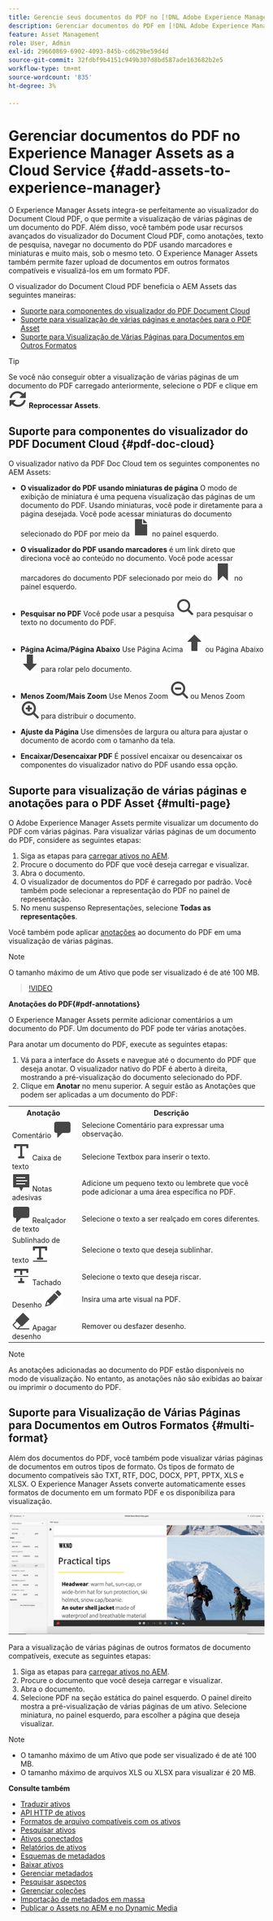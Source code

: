 ```yaml
---
title: Gerencie seus documentos do PDF no [!DNL Adobe Experience Manager].
description: Gerenciar documentos do PDF em [!DNL Adobe Experience Manager] as a [!DNL Cloud Service].
feature: Asset Management
role: User, Admin
exl-id: 29660869-6902-4093-845b-cd629be59d4d
source-git-commit: 32fdbf9b4151c949b307d8bd587ade163682b2e5
workflow-type: tm+mt
source-wordcount: '835'
ht-degree: 3%

---
```


# Gerenciar documentos do PDF no Experience Manager Assets as a Cloud Service {#add-assets-to-experience-manager}

O Experience Manager Assets integra-se perfeitamente ao visualizador do Document Cloud PDF, o que permite a visualização de várias páginas de um documento do PDF. Além disso, você também pode usar recursos avançados do visualizador do Document Cloud PDF, como anotações, texto de pesquisa, navegar no documento do PDF usando marcadores e miniaturas e muito mais, sob o mesmo teto. O Experience Manager Assets também permite fazer upload de documentos em outros formatos compatíveis e visualizá-los em um formato PDF.

O visualizador do Document Cloud PDF beneficia o AEM Assets das seguintes maneiras:

* [Suporte para componentes do visualizador do PDF Document Cloud](#pdf-doc-cloud)
* [Suporte para visualização de várias páginas e anotações para o PDF Asset](#multi-page)
* [Suporte para Visualização de Várias Páginas para Documentos em Outros Formatos](#multi-format)

>[!TIP]
>
> Se você não conseguir obter a visualização de várias páginas de um documento do PDF carregado anteriormente, selecione o PDF e clique em ![Reprocessar](/help/assets/assets/Reprocess.svg) **Reprocessar Assets**.

## Suporte para componentes do visualizador do PDF Document Cloud {#pdf-doc-cloud}

O visualizador nativo da PDF Doc Cloud tem os seguintes componentes no AEM Assets:

* **O visualizador do PDF usando miniaturas de página** O modo de exibição de miniatura é uma pequena visualização das páginas de um documento do PDF. Usando miniaturas, você pode ir diretamente para a página desejada. Você pode acessar miniaturas do documento selecionado do PDF por meio da ![miniatura](/help/assets/assets/thumbnail.svg) no painel esquerdo.

* **O visualizador do PDF usando marcadores** é um link direto que direciona você ao conteúdo no documento. Você pode acessar marcadores do documento PDF selecionado por meio do ![marcador](/help/assets/assets/bookmark.svg) no painel esquerdo.

* **Pesquisar no PDF** Você pode usar a pesquisa ![pesquisar](/help/assets/assets/Search.svg) para pesquisar o texto no documento do PDF.

* **Página Acima/Página Abaixo** Use Página Acima ![Página Acima](/help/assets/assets/ArrowUp.svg) ou Página Abaixo ![Página Abaixo](/help/assets/assets/ArrowDown.svg) para rolar pelo documento.

* **Menos Zoom/Mais Zoom** Use Menos Zoom ![Menos Zoom](/help/assets/assets/Zoom-out.svg) ou Menos Zoom ![Mais Zoom](/help/assets/assets/zoom-in.svg) para distribuir o documento.

* **Ajuste da Página** Use dimensões de largura ou altura para ajustar o documento de acordo com o tamanho da tela.

* **Encaixar/Desencaixar PDF** É possível encaixar ou desencaixar os componentes do visualizador nativo do PDF usando essa opção.

## Suporte para visualização de várias páginas e anotações para o PDF Asset {#multi-page}

O Adobe Experience Manager Assets permite visualizar um documento do PDF com várias páginas. Para visualizar várias páginas de um documento do PDF, considere as seguintes etapas:

1. Siga as etapas para [carregar ativos no AEM](https://experienceleague.adobe.com/docs/experience-manager-cloud-service/content/assets/manage/add-assets.html?lang=pt-BR).
1. Procure o documento do PDF que você deseja carregar e visualizar.
1. Abra o documento.
1. O visualizador de documentos do PDF é carregado por padrão. Você também pode selecionar a representação do PDF no painel de representação.
1. No menu suspenso Representações, selecione **Todas as representações**.

Você também pode aplicar [anotações](#pdf-annotations) ao documento do PDF em uma visualização de várias páginas.

>[!NOTE]
>
> O tamanho máximo de um Ativo que pode ser visualizado é de até 100 MB.

>[!VIDEO](https://video.tv.adobe.com/v/3409355)

<!--
![Multi-page Preview](/help/assets/assets/multi-page.png)
-->

**Anotações do PDF{#pdf-annotations}**

O Experience Manager Assets permite adicionar comentários a um documento do PDF. Um documento do PDF pode ter várias anotações.

Para anotar um documento do PDF, execute as seguintes etapas:

1. Vá para a interface do Assets e navegue até o documento do PDF que deseja anotar. O visualizador nativo do PDF é aberto à direita, mostrando a pré-visualização do documento selecionado do PDF.
1. Clique em **Anotar** no menu superior.
A seguir estão as Anotações que podem ser aplicadas a um documento do PDF:

<table>
        <tr>
             <th> Anotação </th>
            <th> Descrição </th>
        </tr>
        <tr>
           <td> Comentário <img src="/help/assets/assets/Comment.svg"> </td>
            <td> Selecione Comentário para expressar uma observação. </td>
        </tr>
        <tr>
            <td> <img src="/help/assets/assets/Text.svg"> Caixa de texto </td>
            <td> Selecione Textbox para inserir o texto. </td>
        </tr>
        <tr>
            <td> <img src="/help/assets/assets/Note.svg"> Notas adesivas </td>
            <td> Adicione um pequeno texto ou lembrete que você pode adicionar a uma área específica no PDF. </td>
        </tr>
        <tr>
            <td> <img src="/help/assets/assets/Comment.svg"> Realçador de texto </td>
            <td> Selecione o texto a ser realçado em cores diferentes. </td>
        </tr>
        <tr>
            <td> Sublinhado de texto <img src="/help/assets/assets/TextUnderline.svg"> </td>
            <td> Selecione o texto que deseja sublinhar. </td>
        </tr>
        <tr>
            <td> <img src="/help/assets/assets/TextStrikethrough.svg"> Tachado </td>
            <td> Selecione o texto que deseja riscar. </td>
        </tr>
        <tr>
            <td> Desenho <img src="/help/assets/assets/Draw.svg"> </td>
            <td> Insira uma arte visual na PDF. </td>
        </tr>
        <tr>
            <td> <img src="/help/assets/assets/Erase.svg"> Apagar desenho </td>
             <td> Remover ou desfazer desenho. </td>
        </tr>
    </table>

>[!NOTE]
>
>As anotações adicionadas ao documento do PDF estão disponíveis no modo de visualização. No entanto, as anotações não são exibidas ao baixar ou imprimir o documento do PDF.

## Suporte para Visualização de Várias Páginas para Documentos em Outros Formatos {#multi-format}

Além dos documentos do PDF, você também pode visualizar várias páginas de documentos em outros tipos de formato. Os tipos de formato de documento compatíveis são TXT, RTF, DOC, DOCX, PPT, PPTX, XLS e XLSX. O Experience Manager Assets converte automaticamente esses formatos de documento em um formato PDF e os disponibiliza para visualização.

![Visualização de Documentos em Outros Formatos em Várias Páginas](/help/assets/assets/multi-page-other-formats.png)

Para a visualização de várias páginas de outros formatos de documento compatíveis, execute as seguintes etapas:

1. Siga as etapas para [carregar ativos no AEM](https://experienceleague.adobe.com/docs/experience-manager-cloud-service/content/assets/manage/add-assets.html?lang=pt-BR).
1. Procure o documento que você deseja carregar e visualizar.
1. Abra o documento.
1. Selecione PDF na seção estática do painel esquerdo. O painel direito mostra a pré-visualização de várias páginas de um ativo. Selecione miniatura, no painel esquerdo, para escolher a página que deseja visualizar.

>[!NOTE]
>
> * O tamanho máximo de um Ativo que pode ser visualizado é de até 100 MB.
> * O tamanho máximo de arquivos XLS ou XLSX para visualizar é 20 MB.

**Consulte também**

* [Traduzir ativos](translate-assets.md)
* [API HTTP de ativos](mac-api-assets.md)
* [Formatos de arquivo compatíveis com os ativos](file-format-support.md)
* [Pesquisar ativos](search-assets.md)
* [Ativos conectados](use-assets-across-connected-assets-instances.md)
* [Relatórios de ativos](asset-reports.md)
* [Esquemas de metadados](metadata-schemas.md)
* [Baixar ativos](download-assets-from-aem.md)
* [Gerenciar metadados](manage-metadata.md)
* [Pesquisar aspectos](search-facets.md)
* [Gerenciar coleções](manage-collections.md)
* [Importação de metadados em massa](metadata-import-export.md)
* [Publicar o Assets no AEM e no Dynamic Media](/help/assets/publish-assets-to-aem-and-dm.md)
